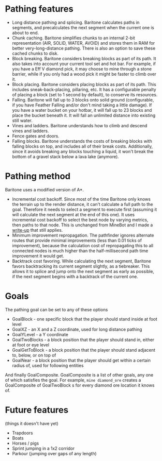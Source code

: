 # Pathing features
- Long distance pathing and splicing. Baritone calculates paths in segments, and precalculates the next segment when the current one is about to end.
- Chunk caching. Baritone simplifies chunks to an internal 2-bit representation (AIR, SOLID, WATER, AVOID) and stores them in RAM for better very-long-distance pathing. There is also an option to save these cached chunks to disk.
- Block breaking. Baritone considers breaking blocks as part of its path. It also takes into account your current tool set and hot bar. For example, if you have a Eff V diamond pick, it may choose to mine through a stone barrier, while if you only had a wood pick it might be faster to climb over it.
- Block placing. Baritone considers placing blocks as part of its path. This includes sneak-back-placing, pillaring, etc. It has a configurable penalty of placing a block (set to 1 second by default), to conserve its resources.
- Falling. Baritone will fall up to 3 blocks onto solid ground (configurable, if you have Feather Falling and/or don't mind taking a little damage). If you have a water bucket on your hotbar, it will fall up to 23 blocks and place the bucket beneath it. It will fall an unlimited distance into existing still water.
- Vines and ladders. Baritone understands how to climb and descend vines and ladders.
- Fence gates and doors.
- Falling blocks. Baritone understands the costs of breaking blocks with falling blocks on top, and includes all of their break costs. Additionally, since it avoids breaking any blocks touching a liquid, it won't break the bottom of a gravel stack below a lava lake (anymore).

# Pathing method
Baritone uses a modified version of A*. 

- Incremental cost backoff. Since most of the time Baritone only knows the terrain up to the render distance, it can't calculate a full path to the goal. Therefore it needs to select a segment to execute first (assuming it will calculate the next segment at the end of this one). It uses incremental cost backoff to select the best node by varying metrics, then paths to that node. This is unchanged from MineBot and I made a <a href="https://docs.google.com/document/d/1WVHHXKXFdCR1Oz__KtK8sFqyvSwJN_H4lftkHFgmzlc/edit">write-up</a> that still applies.
- Minimum improvement repropagation. The pathfinder ignores alternate routes that provide minimal improvements (less than 0.01 ticks of improvement), because the calculation cost of repropagating this to all connected nodes is much higher than the half-millisecond path time improvement it would get.
- Backtrack cost favoring. While calculating the next segment, Baritone favors backtracking its current segment slightly, as a tiebreaker. This allows it to splice and jump onto the next segment as early as possible, if the next segment begins with a backtrack of the current one.


# Goals
The pathing goal can be set to any of these options 
- GoalBlock - one specific block that the player should stand inside at foot level
- GoalXZ - an X and a Z coordinate, used for long distance pathing
- GoalYLevel - a Y coordinate
- GoalTwoBlocks - a block position that the player should stand in, either at foot or eye level
- GoalGetToBlock - a block position that the player should stand adjacent to, below, or on top of
- GoalNear - a block position that the player should get within a certain radius of, used for following entities

And finally GoalComposite. GoalComposite is a list of other goals, any one of which satisfies the goal. For example, `mine diamond_ore` creates a GoalComposite of GoalTwoBlock s for every diamond ore location it knows of.


# Future features
(things it doesn't have yet)
- Trapdoors
- Boats
- Horses / pigs
- Sprint jumping in a 1x2 corridor
- Parkour (jumping over gaps of any length)